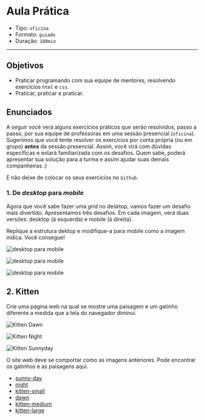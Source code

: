 # Aula Prática

- Tipo: `oficina`
- Formato: `guiado`
- Duração: `180min`

***

## Objetivos

- Praticar programando com sua equipe de mentores, resolvendo exercícios `html`
  e `css`.
- Praticar, praticar e praticar.

## Enunciados

A seguir você verá alguns exercícios práticos que serão resolvidos, passo a
passo, por sua equipe de professoras em uma sessão presencial (`oficina`).
Sugerimos que você tente resolver os exercícios por conta própria (ou em grupo)
**antes** da sessão presencial. Assim, você virá com dúvidas específicas e
estará familiarizada com os desafios. Quem sabe, poderá apresentar sua solução
para a turma e assim ajudar suas demais companheiras :)

E não deixe de colocar os seus exercícios no `Github`.

### 1. De *desktop* para *mobile*

Agora que você sabe fazer uma *grid* no desktop, vamos fazer um desafio mais
divertido. Apresentamos três desafios. Em cada imagem, verá duas versões:
desktop (à esquerda) e mobile (à direita).

Replique a estrutura dektop e modifique-a para mobile como a imagem indica. Você
consegue!

![desktop para
mobile](https://user-images.githubusercontent.com/25912510/54451207-4c87bb00-4720-11e9-9c75-2f87ea07802b.png)

![desktop para
mobile](https://user-images.githubusercontent.com/25912510/54451205-4bef2480-4720-11e9-996b-72fcd0b37219.png)

![desktop para
mobile](https://user-images.githubusercontent.com/25912510/54451204-4b568e00-4720-11e9-8077-216dc64521d8.png)

## 2. Kitten

Crie uma página web na qual se mostre uma paisagem e um gatinho diferente a
medida que a tela do navegador diminui.

![Kitten Dawn](https://user-images.githubusercontent.com/25912510/54451203-4abdf780-4720-11e9-9592-8a5783fa8685.png)

![Kitten Night](https://user-images.githubusercontent.com/25912510/54451202-4abdf780-4720-11e9-9771-323e86222660.png)

![Kitten Sunnyday](https://user-images.githubusercontent.com/25912510/54451201-4abdf780-4720-11e9-9091-b79ef5ec7e85.png)

O site web deve se comportar como as imagens anteriores. Pode encontrar os
gatinhos e as paisagens aqui.

* [sunny-day](https://user-images.githubusercontent.com/25912510/54451946-f7e53f80-4721-11e9-952b-ace4816d7b41.jpg)
* [night](https://user-images.githubusercontent.com/25912510/54451947-f87dd600-4721-11e9-94b1-d0edd92d2339.jpg)
* [kitten-small](https://user-images.githubusercontent.com/25912510/54451948-f87dd600-4721-11e9-9cfa-d5042362b3ed.png)
* [dawn](https://user-images.githubusercontent.com/25912510/54451953-f9166c80-4721-11e9-8bb2-0da3ddf00cf4.png)
* [kitten-medium](https://user-images.githubusercontent.com/25912510/54451949-f87dd600-4721-11e9-9f0f-3a7143642d6e.png)
* [kitten-large](https://user-images.githubusercontent.com/25912510/54451951-f9166c80-4721-11e9-9722-efbfdf5255c0.png)

